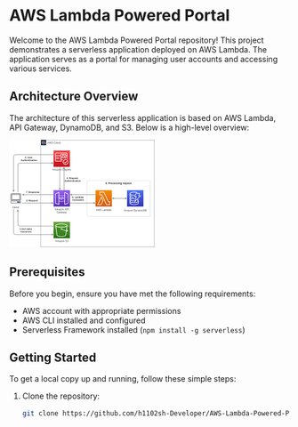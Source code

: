 # AWS Lambda Powered Portal

Welcome to the AWS Lambda Powered Portal repository! This project demonstrates a serverless application deployed on AWS Lambda. The application serves as a portal for managing user accounts and accessing various services.

## Architecture Overview

The architecture of this serverless application is based on AWS Lambda, API Gateway, DynamoDB, and S3. Below is a high-level overview:

![Architecture Diagram](architecture-diagram.png)

## Prerequisites

Before you begin, ensure you have met the following requirements:

- AWS account with appropriate permissions
- AWS CLI installed and configured
- Serverless Framework installed (`npm install -g serverless`)

## Getting Started

To get a local copy up and running, follow these simple steps:

1. Clone the repository:
   ```sh
   git clone https://github.com/h1102sh-Developer/AWS-Lambda-Powered-Portal.git
